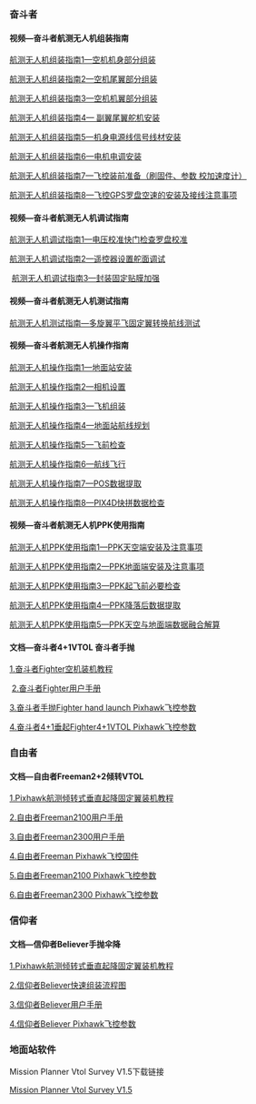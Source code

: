 ### 奋斗者
#### 视频—奋斗者航测无人机组装指南

[航测无人机组装指南1—空机机身部分组装](https://www.ixigua.com/6861050564290019847)

[航测无人机组装指南2—空机尾翼部分组装](https://www.ixigua.com/6861878608907108878)

[航测无人机组装指南3—空机机翼部分组装](https://www.ixigua.com/6861901658658603534)

[航测无人机组装指南4— 副翼尾翼舵机安装](https://www.ixigua.com/6863735636646429197/?utm_source=xiguastudio)

[航测无人机组装指南5—机身电源线信号线材安装](https://www.ixigua.com/6863738262251373064/?utm_source=xiguastudio)

[航测无人机组装指南6—电机电调安装](https://www.ixigua.com/6863743462378832392/?utm_source=xiguastudio)

[航测无人机组装指南7—飞控装前准备（刷固件、参数 校加速度计）](https://www.ixigua.com/6863747460691395085/?utm_source=xiguastudio)

[航测无人机组装指南8—飞控GPS罗盘空速的安装及接线注意事项](https://www.ixigua.com/6865237768470004232/?utm_source=xiguastudio)
‍
#### 视频—奋斗者航测无人机调试指南

[航测无人机调试指南1—电压校准快门检查罗盘校准](https://www.ixigua.com/6866006858428056072/?utm_source=xiguastudio)


[航测无人机调试指南2—遥控器设置舵面调试](https://www.ixigua.com/6866010923165975048/?utm_source=xiguastudio)

‍
[航测无人机调试指南3—封装固定贴膜加强](https://www.ixigua.com/6866012626925650446/?utm_source=xiguastudio)

#### 视频—奋斗者航测无人机测试指南

[航测无人机测试指南—多旋翼平飞固定翼转换航线测试](https://www.ixigua.com/6866016284874637832/?utm_source=xiguastudio)

#### 视频—奋斗者航测无人机操作指南

[航测无人机操作指南1—地面站安装](https://www.ixigua.com/6857687167473287691/?utm_source=xiguastudio)

[航测无人机操作指南2—相机设置](https://www.ixigua.com/6857691162161971724?logTag=UXDJAv3aafe96DCyzL4xK)

[航测无人机操作指南3—飞机组装](https://www.ixigua.com/6858215252614447630?logTag=u_zk0nIgt2d2dfMRI08P_)

[航测无人机操作指南4—地面站航线规划](https://www.ixigua.com/6858222344041824781?logTag=fmSPliMhxx8J2mu3e-w6w)

[航测无人机操作指南5—飞前检查](https://www.ixigua.com/6858223445302657543?logTag=AXHRLotRpFMwUJd_Y21dJ)

[航测无人机操作指南6—航线飞行](https://www.ixigua.com/6858239109622661645?logTag=SzY2MCC32C4GcTNyyeU0z)

[航测无人机操作指南7—POS数据提取](https://www.ixigua.com/6858508030078616078?logTag=w8QKTXa7mA0xVWsWQFaqz)

[航测无人机操作指南8—PIX4D快拼数据检查](https://www.ixigua.com/6858512109739868685?logTag=nFGF7T0IoHggd1iJmFxJZ)

#### 视频—奋斗者航测无人机PPK使用指南

[航测无人机PPK使用指南1—PPK天空端安装及注意事项](https://www.ixigua.com/6858544277039874574?logTag=Knh4fSM8WmqJxh-XDSJvT)

[航测无人机PPK使用指南2—PPK地面端安装及注意事项](https://www.ixigua.com/6858545619674333709?logTag=cuFW673zKykv8UALUiZIT)

[航测无人机PPK使用指南3—PPK起飞前必要检查](https://www.ixigua.com/6858546198509421064?logTag=aq5y1WKCEn2S8lTBbOVc_)

[航测无人机PPK使用指南4—PPK降落后数据提取](https://www.ixigua.com/6858547133725803016?logTag=ZAr5H8JDQcJhWdZDumt43)

[航测无人机PPK使用指南5—PPK天空与地面端数据融合解算](https://www.ixigua.com/6858550798398259726?logTag=FhVB-iKvSCvP-K6t2P0Dp)

#### 文档—奋斗者4+1VTOL 奋斗者手抛
[1.奋斗者Fighter空机装机教程](Fighter/奋斗者Fighter空机装机教程.md)  

‍
[2.奋斗者Fighter用户手册](https://raw.githubusercontent.com/makeflyeasy/MFE_ArduPlane/main/Fighter/%E5%A5%8B%E6%96%97%E8%80%85%E7%94%A8%E6%88%B7%E6%89%8B%E5%86%8C(User%20manual%20for%20Fighter%20)V1.0.pdf)

[3.奋斗者手抛Fighter hand launch Pixhawk飞控参数](https://github.com/makeflyeasy/MFE_ArduPlane/raw/main/Fighter/Parameter/%E5%A5%8B%E6%96%97%E8%80%85%E6%89%8B%E6%8A%9BFighter%20hand%20launch.rar)

[4.奋斗者4+1垂起Fighter4+1VTOL Pixhawk飞控参数](https://github.com/makeflyeasy/MFE_ArduPlane/raw/main/Fighter/Parameter/%E5%A5%8B%E6%96%97%E8%80%85%E5%9E%82%E8%B5%B7Fighter%20VTOL.rar)

### 自由者

#### 文档—自由者Freeman2+2倾转VTOL
[1‍.Pixhawk航测倾转式垂直起降固定翼装机‍教程](Freeman/pixhawk航测倾转式垂直起降固定翼自学笔记.md)

[2.自由者Freeman2100用户手册](https://github.com/makeflyeasy/MFE_ArduPlane/raw/main/Freeman/%E8%87%AA%E7%94%B1%E8%80%852100%E7%94%A8%E6%88%B7%E6%89%8B%E5%86%8C(User%20manual%20for%20freeman2100)V1.0.pdf)

[3.自由者Freeman2300用户手册](https://github.com/makeflyeasy/MFE_ArduPlane/raw/main/Freeman/%E8%87%AA%E7%94%B1%E8%80%852300%E7%94%A8%E6%88%B7%E6%89%8B%E5%86%8C%20(User%20manual%20for%20freeman2300)v1.0.pdf)

[4.自由者Freeman‍ Pixhawk飞控‍固件](https://github.com/makeflyeasy/MFE_ArduPlane/raw/main/Freeman/Firmware/ArduPlane_V4_01_0_20201201.rar)

[5.自由者Freeman2100 Pixhawk飞控‍参数](https://github.com/makeflyeasy/MFE_ArduPlane/raw/main/Freeman/Parameter/%E8%87%AA%E7%94%B1%E8%80%852100Freeman2100.rar)

[6.自由者Freeman2300 Pixhawk飞控‍参数](https://github.com/makeflyeasy/MFE_ArduPlane/raw/main/Freeman/Parameter/%E8%87%AA%E7%94%B1%E8%80%852300Freeman2300.rar)

### 信仰者

#### 文档—信仰者Believer手抛伞降

[1‍.Pixhawk航测倾转式垂直起降固定翼装机‍教程](Believer/Pixhawk航测倾转式垂直起降固定翼装机‍教程.md)

[2.信仰者Believer快速组装流程图](https://github.com/makeflyeasy/MFE_ArduPlane/raw/main/Believer/%E4%BF%A1%E4%BB%B0%E8%80%85%E7%BB%84%E8%A3%85%E6%B5%81%E7%A8%8B%E5%9B%BE(Believer%20Assembly%20Flow%20Graph).pdf)

[3.信仰者Believer用户手册](https://github.com/makeflyeasy/MFE_ArduPlane/raw/main/Believer/%E4%BF%A1%E4%BB%B0%E8%80%85%E7%94%A8%E6%88%B7%E6%89%8B%E5%86%8C(User%20manual%20for%20Believer)V1.2.pdf)

[4.信仰者Believer ‍Pixhawk飞控参数](https://github.com/makeflyeasy/MFE_ArduPlane/raw/main/Believer/Parameter/%E4%BF%A1%E4%BB%B0%E8%80%85Believer.rar)

### 地面站软件

Mission Planner Vtol Survey V1.5下载链接

[Mission Planner Vtol Survey V1.5](https://github.com/makeflyeasy/MFE_ArduPlane/raw/main/Mission%20Planner%20Vtol%20Survey/Mission%20Planner%20Vtol%20Survey%20V1.5.rar)



